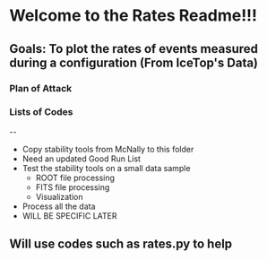# Welcome to the Rates Readme!!! 
  ## Goals: To plot the rates of events measured during a configuration (From IceTop's Data)
### Plan of Attack 
### Lists of Codes
--
- Copy stability tools from McNally to this folder
- Need an updated Good Run List
- Test the stability tools on a small data sample
  - ROOT file processing
  - FITS file processing
  - Visualization
- Process all the data
- WILL BE SPECIFIC LATER
## Will use codes such as rates.py to help 
  
